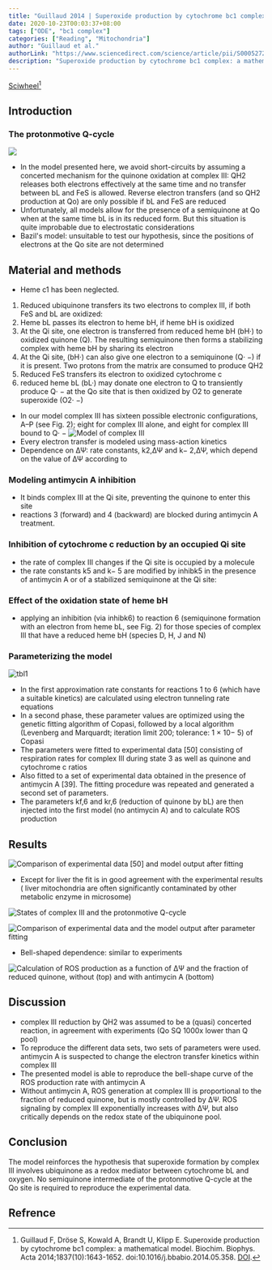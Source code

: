 ```yaml
---
title: "Guillaud 2014 | Superoxide production by cytochrome bc1 complex: a mathematical model"
date: 2020-10-23T00:03:37+08:00
tags: ["ODE", "bc1 complex"]
categories: ["Reading", "Mitochondria"]
author: "Guillaud et al."
authorLink: "https://www.sciencedirect.com/science/article/pii/S0005272814005076?via%3Dihub"
description: "Superoxide production by cytochrome bc1 complex: a mathematical model"
---
```


[Sciwheel](https://sciwheel.com/work/#/items/5916845)[^Guillaud2014]

<!--more-->

## Introduction
### The protonmotive Q-cycle
![](https://ars.els-cdn.com/content/image/1-s2.0-S0005272814005076-gr1.jpg)
* In the model presented here, we avoid short-circuits by assuming a concerted mechanism for the quinone oxidation at complex III: QH2 releases both electrons effectively at the same time and no transfer between bL and FeS is allowed. Reverse electron transfers (and so QH2 production at Qo) are only possible if bL and FeS are reduced
* Unfortunately, all models allow for the presence of a semiquinone at Qo when at the same time bL is in its reduced form. But this situation is quite improbable due to electrostatic considerations
* Bazil's model: unsuitable to test our hypothesis, since the positions of electrons at the Qo site are not determined

## Material and methods
* Heme c1 has been neglected.
1. Reduced ubiquinone transfers its two electrons to complex III, if both FeS and bL are oxidized:
2. Heme bL passes its electron to heme bH, if heme bH is oxidized
3. At the Qi site, one electron is transferred from reduced heme bH (bH·) to oxidized quinone (Q). The resulting semiquinone then forms a stabilizing complex with heme bH by sharing its electron
4. At the Qi site, (bH·) can also give one electron to a semiquinone (Q· −) if it is present. Two protons from the matrix are consumed to produce QH2
5. Reduced FeS transfers its electron to oxidized cytochrome c
6. reduced heme bL (bL·) may donate one electron to Q to transiently produce Q· − at the Qo site that is then oxidized by O2 to generate superoxide (O2· −)

* In our model complex III has sixteen possible electronic configurations, A–P (see Fig. 2); eight for complex III alone, and eight for complex III bound to Q· −
![](https://ars.els-cdn.com/content/image/1-s2.0-S0005272814005076-gr2.jpg "Model of complex III")
* Every electron transfer is modeled using mass-action kinetics
* Dependence on ΔΨ: rate constants, k2,ΔΨ and k− 2,ΔΨ, which depend on the value of ΔΨ according to
### Modeling antimycin A inhibition
* It binds complex III at the Qi site, preventing the quinone to enter this site
* reactions 3 (forward) and 4 (backward) are blocked during antimycin A treatment.

### Inhibition of cytochrome c reduction by an occupied Qi site
* the rate of complex III changes if the Qi site is occupied by a molecule
* the rate constants k5 and k− 5 are modified by inhibk5 in the presence of antimycin A or of a stabilized semiquinone at the Qi site:

### Effect of the oxidation state of heme bH
* applying an inhibition (via inhibk6) to reaction 6 (semiquinone formation with an electron from heme bL, see Fig. 2) for those species of complex III that have a reduced heme bH (species D, H, J and N)

### Parameterizing the model
![tbl1](https://user-images.githubusercontent.com/40054455/86618418-75a21e00-bfeb-11ea-9e27-0c3dd89aa206.png)
* In the first approximation rate constants for reactions 1 to 6 (which have a suitable kinetics) are calculated using electron tunneling rate equations
* In a second phase, these parameter values are optimized using the genetic fitting algorithm of Copasi, followed by a local algorithm (Levenberg and Marquardt; iteration limit 200; tolerance: 1 × 10− 5) of Copasi
* The parameters were fitted to experimental data [50] consisting of respiration rates for complex III during state 3 as well as quinone and cytochrome c ratios
* Also fitted to a set of experimental data obtained in the presence of antimycin A [39]. The fitting procedure was repeated and generated a second set of parameters.
* The parameters kf,6 and kr,6 (reduction of quinone by bL) are then injected into the first model (no antimycin A) and to calculate ROS production

## Results
![](https://ars.els-cdn.com/content/image/1-s2.0-S0005272814005076-gr3.jpg "Comparison of experimental data [50] and model output after fitting")
* Except for liver the fit is in good agreement with the experimental results ( liver mitochondria are often significantly contaminated by other metabolic enzyme in microsome)

![](https://ars.els-cdn.com/content/image/1-s2.0-S0005272814005076-gr4.jpg "States of complex III and the protonmotive Q-cycle")

![](https://ars.els-cdn.com/content/image/1-s2.0-S0005272814005076-gr5.jpg "Comparison of experimental data and the model output after parameter fitting")
* Bell-shaped dependence: similar to experiments

![](https://ars.els-cdn.com/content/image/1-s2.0-S0005272814005076-gr6.jpg "Calculation of ROS production as a function of ∆Ψ and the fraction of reduced quinone, without (top) and with antimycin A (bottom)")

## Discussion
* complex III reduction by QH2 was assumed to be a (quasi) concerted reaction, in agreement with experiments (Qo SQ 1000x lower than Q pool)
* To reproduce the different data sets, two sets of parameters were used. antimycin A is suspected to change the electron transfer kinetics within complex III
* The presented model is able to reproduce the bell-shape curve of the ROS production rate with antimycin A
* Without antimycin A, ROS generation at complex III is proportional to the fraction of reduced quinone, but is mostly controlled by ∆Ψ. ROS signaling by complex III exponentially increases with ∆Ψ, but also critically depends on the redox state of the ubiquinone pool.

## Conclusion
The model reinforces the hypothesis that superoxide formation by complex III involves ubiquinone as a redox mediator between cytochrome bL and oxygen. No semiquinone intermediate of the protonmotive Q-cycle at the Qo site is required to reproduce the experimental data.

## Refrence
[^Guillaud2014]: Guillaud F, Dröse S, Kowald A, Brandt U, Klipp E. Superoxide production by cytochrome bc1 complex: a mathematical model. Biochim. Biophys. Acta 2014;1837(10):1643-1652. doi:10.1016/j.bbabio.2014.05.358. [DOI](https://f1000.com/fulltext/doi/10.1016/j.bbabio.2014.05.358).
